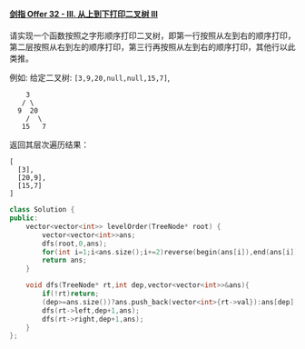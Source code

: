 #### [剑指 Offer 32 - III. 从上到下打印二叉树 III](https://leetcode-cn.com/problems/cong-shang-dao-xia-da-yin-er-cha-shu-iii-lcof/)

请实现一个函数按照之字形顺序打印二叉树，即第一行按照从左到右的顺序打印，第二层按照从右到左的顺序打印，第三行再按照从左到右的顺序打印，其他行以此类推。

 

例如:
给定二叉树: `[3,9,20,null,null,15,7]`,

```
    3
   / \
  9  20
    /  \
   15   7
```

返回其层次遍历结果：

```
[
  [3],
  [20,9],
  [15,7]
]
```


```c++
class Solution {
public:
    vector<vector<int>> levelOrder(TreeNode* root) {
        vector<vector<int>>ans;
        dfs(root,0,ans);
        for(int i=1;i<ans.size();i+=2)reverse(begin(ans[i]),end(ans[i]));
        return ans;
    }

    void dfs(TreeNode* rt,int dep,vector<vector<int>>&ans){
        if(!rt)return;
        (dep>=ans.size())?ans.push_back(vector<int>{rt->val}):ans[dep].push_back(rt->val);
        dfs(rt->left,dep+1,ans);
        dfs(rt->right,dep+1,ans);
    }
};
```
